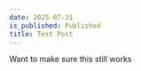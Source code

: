 ```yaml
---
date: 2025-07-31
is_published: Published
title: Test Post
---
```

Want to make sure this still works